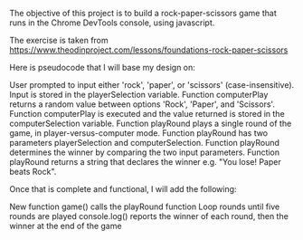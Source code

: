 The objective of this project is to build a rock-paper-scissors game that runs in the Chrome DevTools console, using javascript.

The exercise is taken from https://www.theodinproject.com/lessons/foundations-rock-paper-scissors

Here is pseudocode that I will base my design on:

User prompted to input either 'rock', 'paper', or 'scissors' (case-insensitive).
Input is stored in the playerSelection variable.
Function computerPlay returns a random value between options 'Rock', 'Paper', and 'Scissors'.
Function computerPlay is executed and the value returned is stored in the computerSelection variable.
Function playRound plays a single round of the game, in player-versus-computer mode.
Function playRound has two parameters playerSelection and computerSelection.
Function playRound determines the winner by comparing the two input parameters.
Function playRound returns a string that declares the winner e.g. "You lose! Paper beats Rock".

Once that is complete and functional, I will add the following:

New function game() calls the playRound function
Loop rounds until five rounds are played
console.log() reports the winner of each round, then the winner at the end of the game

